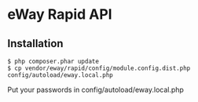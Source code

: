 eWay Rapid API
==============

## Installation

```
$ php composer.phar update
$ cp vendor/eway/rapid/config/module.config.dist.php config/autoload/eway.local.php
```

Put your passwords in config/autoload/eway.local.php


